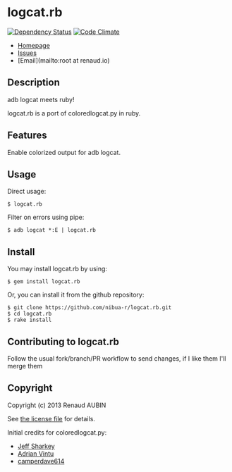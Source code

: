 <!--- coding: utf-8 --->
# logcat.rb

[![Dependency Status](https://gemnasium.com/nibua-r/logcat.rb.png)](https://gemnasium.com/nibua-r/logcat.rb)
[![Code Climate](https://codeclimate.com/github/nibua-r/logcat.rb.png)](https://codeclimate.com/github/nibua-r/logcat.rb)

* [Homepage](https://github.com/nibua-r/logcat.rb#readme)
* [Issues](https://github.com/nibua-r/logcat.rb/issues)
* [Email](mailto:root at renaud.io)

## Description

adb logcat meets ruby!

logcat.rb is a port of coloredlogcat.py in ruby.

## Features

Enable colorized output for adb logcat.

## Usage

Direct usage:

    $ logcat.rb

Filter on errors using pipe:

    $ adb logcat *:E | logcat.rb

## Install

You may install logcat.rb by using:

    $ gem install logcat.rb

Or, you can install it from the github repository:

    $ git clone https://github.com/nibua-r/logcat.rb.git
    $ cd logcat.rb
    $ rake install

## Contributing to logcat.rb

Follow the usual fork/branch/PR workflow to send changes, if I like them I'll merge them

## Copyright

Copyright (c) 2013 Renaud AUBIN

See [the license file](LICENSE) for details.

Initial credits for coloredlogcat.py:

* [Jeff Sharkey](http://jsharkey.org/blog/2009/04/22/modifying-the-android-logcat-stream-for-full-color-debugging/)
* [Adrian Vintu](http://adrianvintu.com/blogengine/post/Colored-Logcat-Script-for-Windows.aspx)
* [camperdave614](https://code.google.com/p/colored-logcat/)
